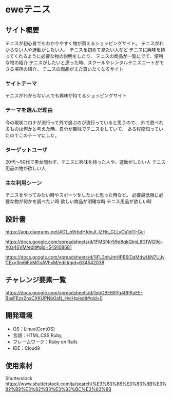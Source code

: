 # eweテニス

## サイト概要
テニスが初心者でもわかりやすく物が買えるショッピングサイト。
テニスがわからない人や運動がしたい人、
テニスを初めて見たい人など
テニスに興味を持ってくれるように必要な物の説明をしたり、
テニスの商品が一覧にでて、便利な物の紹介
テニスがしたいと思った時、スクールやレンタルテニスコートができる場所の紹介。
テニスの商品がまた買いたくなるサイト


### サイトテーマ
テニスがわからない人でも興味が持てるショッピングサイト

### テーマを選んだ理由
今の現状コロナが流行って外で遊ぶのが流行っていると思うので、
外で遊べれるものは何かと考えた時、自分が趣味でテニスをしていて、
ある程度知っていたのでこのテーマにした。

### ターゲットユーザ
20代〜50代で男女問わず、テニスに興味を持った人や、運動がしたい人
テニス用品の物が欲しい人

### 主な利用シーン
テニスをやってみたい時やスポーツをしたいと思った時など。
必要最低限に必要な物が何かを調べたい時
欲しい商品が明確な時
テニス用品が欲しい時


## 設計書
https://app.diagrams.net/#G1_b9rbdHfdnJt-IZHo_GLLyOa1dTI-Gej

https://docs.google.com/spreadsheets/d/1FMSf4ir59d8qkQImL8GfWG9o-X0a46VM/edit#gid=549108681

https://docs.google.com/spreadsheets/d/1iFL3nhJmHPB6IDaMdwUjN7UJyCExy3m6iFbMGsAVhxM/edit#gid=634542038

## チャレンジ要素一覧
https://docs.google.com/spreadsheets/d/1qbGBE68Yg4RPKoEE-BasFEzx2nxCXKUPNbGaN_HvIHg/edit#gid=0

## 開発環境
- OS：Linux(CentOS)
- 言語：HTML,CSS,Ruby,
- フレームワーク：Ruby on Rails
- IDE：Cloud9

## 使用素材
Shutterstock
https://www.shutterstock.com/ja/search/%E3%83%86%E3%83%8B%E3%82%B9%E3%82%B3%E3%83%BC%E3%83%88

